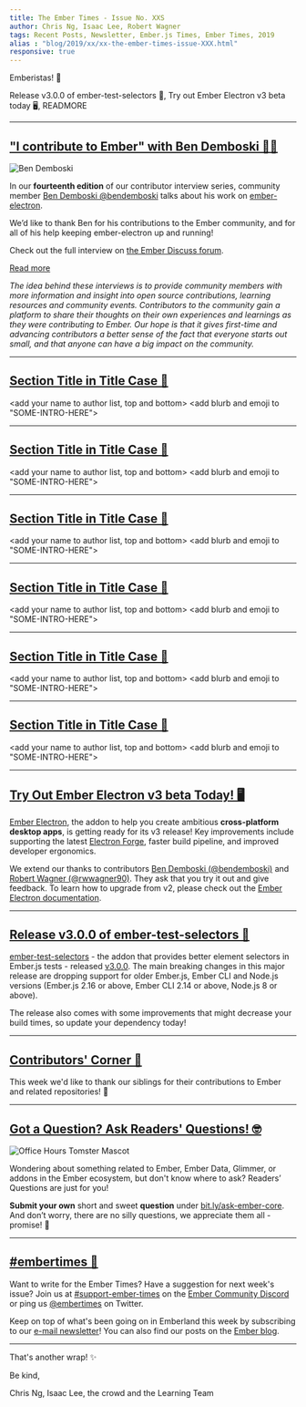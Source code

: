 ```yaml
---
title: The Ember Times - Issue No. XXS
author: Chris Ng, Isaac Lee, Robert Wagner
tags: Recent Posts, Newsletter, Ember.js Times, Ember Times, 2019
alias : "blog/2019/xx/xx-the-ember-times-issue-XXX.html"
responsive: true
---
```


<SAYING-HELLO-IN-YOUR-FAVORITE-LANGUAGE> Emberistas! 🐹

<SOME-INTRO-HERE-TO-KEEP-THEM-SUBSCRIBERS-READING>
Release v3.0.0 of ember-test-selectors 🎉,
Try out Ember Electron v3 beta today 🖥️,
READMORE

---

## ["I contribute to Ember" with Ben Demboski 👨‍💻](https://discuss.emberjs.com/t/i-contribute-to-ember-with-ben-demboski/17294)

<div class="float-right padded portrait-frame">
  <img alt="Ben Demboski" title="Ben Demboski - Contributor to Ember" src="/images/blog/emberjstimes/ben_demboski.jpeg" />
</div>

In our **fourteenth edition** of our contributor interview series, community member [Ben Demboski @bendemboski](https://github.com/bendemboski) talks about his work on [ember-electron](https://github.com/adopted-ember-addons/ember-electron).

We’d like to thank Ben for his contributions to the Ember community, and for all of his help keeping ember-electron up and running!

Check out the full interview on [the Ember Discuss forum](https://discuss.emberjs.com/t/i-contribute-to-ember-with-ben-demboski/17294).

<a class="ember-button ember-button--centered" href="https://discuss.emberjs.com/t/i-contribute-to-ember-with-ben-demboski/17294">Read more</a>

<p style="font-style: italic;">The idea behind these interviews is to provide community members with more information and insight into open source contributions, learning resources and community events. Contributors to the community gain a platform to share their thoughts on their own experiences and learnings as they were contributing to Ember. Our hope is that it gives first-time and advancing contributors a better sense of the fact that everyone starts out small, and that anyone can have a big impact on the community.</p>

---

## [Section Title in Title Case 🐹](#section-url)

<change section title emoji>
<consider adding some bold to your paragraph>

<add your name to author list, top and bottom>
<add blurb and emoji to "SOME-INTRO-HERE">

---

## [Section Title in Title Case 🐹](#section-url)

<change section title emoji>
<consider adding some bold to your paragraph>

<add your name to author list, top and bottom>
<add blurb and emoji to "SOME-INTRO-HERE">

---

## [Section Title in Title Case 🐹](#section-url)

<change section title emoji>
<consider adding some bold to your paragraph>

<add your name to author list, top and bottom>
<add blurb and emoji to "SOME-INTRO-HERE">

---

## [Section Title in Title Case 🐹](#section-url)

<change section title emoji>
<consider adding some bold to your paragraph>

<add your name to author list, top and bottom>
<add blurb and emoji to "SOME-INTRO-HERE">

---

## [Section Title in Title Case 🐹](#section-url)

<change section title emoji>
<consider adding some bold to your paragraph>

<add your name to author list, top and bottom>
<add blurb and emoji to "SOME-INTRO-HERE">

---

## [Section Title in Title Case 🐹](#section-url)

<change section title emoji>
<consider adding some bold to your paragraph>

<add your name to author list, top and bottom>
<add blurb and emoji to "SOME-INTRO-HERE">

---

## [Try Out Ember Electron v3 beta Today! 🖥️](https://twitter.com/bendemboski/status/1199741719102668800)

[Ember Electron](https://adopted-ember-addons.github.io/ember-electron/versions/v3.0.0-beta.0/), the addon to help you create ambitious **cross-platform desktop apps**, is getting ready for its v3 release! Key improvements include supporting the latest [Electron Forge](https://www.electronforge.io/), faster build pipeline, and improved developer ergonomics.

We extend our thanks to contributors [Ben Demboski (@bendemboski)](https://github.com/bendemboski) and [Robert Wagner (@rwwagner90)](https://github.com/rwwagner90). They ask that you try it out and give feedback. To learn how to upgrade from v2, please check out the [Ember Electron documentation](https://adopted-ember-addons.github.io/ember-electron/versions/v3.0.0-beta.0/docs/guides/upgrading).

---

## [Release v3.0.0 of ember-test-selectors 🎉](https://twitter.com/simplabs/status/1197882267944792064)

[ember-test-selectors](https://github.com/simplabs/ember-test-selectors) - the addon that provides better element selectors in Ember.js tests - released [v3.0.0](https://github.com/simplabs/ember-test-selectors/releases/tag/v3.0.0). The main breaking changes in this major release are dropping support for older Ember.js, Ember CLI and Node.js versions (Ember.js 2.16 or above, Ember CLI 2.14 or above, Node.js 8 or above).

The release also comes with some improvements that might decrease your build times, so update your dependency today!

---

## [Contributors' Corner 👏](https://guides.emberjs.com/release/contributing/repositories/)

<p>This week we'd like to thank our siblings for their contributions to Ember and related repositories! 💖</p>

---

## [Got a Question? Ask Readers' Questions! 🤓](https://docs.google.com/forms/d/e/1FAIpQLScqu7Lw_9cIkRtAiXKitgkAo4xX_pV1pdCfMJgIr6Py1V-9Og/viewform)

<div class="blog-row">
  <img class="float-right small transparent padded" alt="Office Hours Tomster Mascot" title="Readers' Questions" src="/images/tomsters/officehours.png" />

  <p>Wondering about something related to Ember, Ember Data, Glimmer, or addons in the Ember ecosystem, but don't know where to ask? Readers’ Questions are just for you!</p>

  <p><strong>Submit your own</strong> short and sweet <strong>question</strong> under <a href="https://bit.ly/ask-ember-core" target="rq">bit.ly/ask-ember-core</a>. And don’t worry, there are no silly questions, we appreciate them all - promise! 🤞</p>
</div>

---

## [#embertimes 📰](https://blog.emberjs.com/tags/newsletter.html)

Want to write for the Ember Times? Have a suggestion for next week's issue? Join us at [#support-ember-times](https://discordapp.com/channels/480462759797063690/485450546887786506) on the [Ember Community Discord](https://discordapp.com/invite/zT3asNS) or ping us [@embertimes](https://twitter.com/embertimes) on Twitter.

Keep on top of what's been going on in Emberland this week by subscribing to our [e-mail newsletter](https://the-emberjs-times.ongoodbits.com/)! You can also find our posts on the [Ember blog](https://emberjs.com/blog/tags/newsletter.html).

---

That's another wrap! ✨

Be kind,

Chris Ng, Isaac Lee, the crowd and the Learning Team
